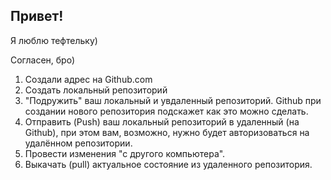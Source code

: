 ## Привет!

Я люблю тефтельку)

Согласен, бро)

1. Создали адрес на Github.com
2. Создать локальный репозиторий
3. "Подружить" ваш локальный и увдаленный репозиторий. Github при создании нового репозитория подскажет как это можно сделать.
4. Отправить (Push) ваш локальный репозиторий в удаленный (на Github), при этом вам, возможно, нужно будет авторизоваться на удалённом репозитории.
5. Провести изменения "с другого компьютера".
6. Выкачать (pull) актуальное состояние из удаленного репозитория.